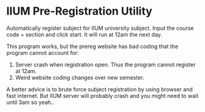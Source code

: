 # IIUM Pre-Registration Utility

Automatically register subject for IIUM university subject. Input the course code + section and click start. 
It will run at 12am the next day.

This program works, but the prereg website has bad coding that the program cannot account for:
  1. Server crash when registration open. Thus the program cannot register at 12am.
  2. Weird website coding changes over new semester.

A better advice is to brute force subject registration by using browser and fast internet. But IIUM server will probably crash and you might need to wait until 3am so yeah.. 
